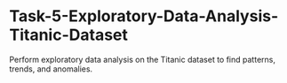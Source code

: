 # Task-5-Exploratory-Data-Analysis-Titanic-Dataset
Perform exploratory data analysis on the Titanic dataset to find patterns, trends, and anomalies.
